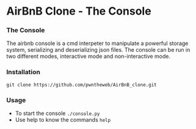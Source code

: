 # AirBnB Clone - The Console

### The Console
The airbnb console is a cmd interpeter to manipulate a powerful storage system, serializing and deserializing json files. The console can be run in two different modes, interactive mode and non-interactive mode.

### Installation
`git clone https://github.com/pwntheweb/AirBnB_clone.git`
### Usage
- To start the console
`./console.py`
- Use help to know the commands
`help`
